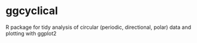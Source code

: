 # ggcyclical
R package for tidy analysis of circular (periodic, directional, polar) data and plotting with ggplot2
